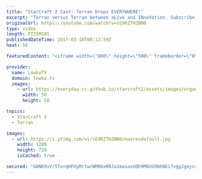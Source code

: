 ```yaml
---
title: "StarCraft 2 Cast: Terran Drops EVERYWHERE!"
excerpt: "Terran versus Terran between aLive and INnoVation. Subscribe for more videos: http://lowko.tv/youtube Proxy Barracks vs Proxy Barracks: https://goo.gl/Xy5WW8  Terran versus Terran is a very difficult match-up. Being able to harass at several locations at once is incredibly difficult. In this match, aLive's"
originalUrl: https://youtube.com/watch?v=sE9RZTHZNN0
type: video
length: PT25M10S
publishedDateTime: 2017-03-10T08:12:59Z
heat: 50

featuredContent: "<iframe width=\"800\" height=\"500\" frameborder=\"0\" src=\"https://www.youtube.com/embed/sE9RZTHZNN0\" allow=\"accelerometer; autoplay; encrypted-media; gyroscope; picture-in-picture\" allowfullscreen></iframe>"

provider:
  name: LowkoTV
  domain: lowko.tv
  images:
    - url: https://everyday-cc.github.io/starcraft2/assets/images/organizations/lowko.tv-50x50.jpg
      width: 50
      height: 50

topics:
  - StarCraft 2
  - Terran

images:
  - url: https://i.ytimg.com/vi/sE9RZTHZNN0/maxresdefault.jpg
    width: 1280
    height: 720
    isCached: true

secured: "G8NK9vY/5To+qHFUyMrtwrWM0OxRRJa1masoxUQh9M8XG9bhNEi7vggJgeycxhCaKBjQlUqyulgyNyRUiYkGCfxw80Q095FvRm4SlLEEGep/lwOW2WH99fc0uC7b80j37TwkyTzftJdR9LpIOqIVTsWr38CkIV02D1AKlXktmfxFfCaaJbLUQFOG/T9tW6ut6Ct4rPEB/dIr3gIOTjyALeORYS8HbSaNemQ6dzaHMln8+WXJrm94YbkhS7E1WV1/QkmA3NbPuzw33U5WpzkmC9z7JeRsrPz6C6nsb/OQgLbVdPNcA6dtIn2+DNq4fliDhOfly4IHZyYtaQqdUu/0YAqVv19JM5x1Ls4G/MARAdu9/SugcSRmwdP8VC5+QzwUDiI9DpwqLrocRIb23gzNJtDRIl3ferdPSwyGUtHXXOu16bpjdueW4exOBBh93MWo;Mmvom3xtY2TbpEibAABLMQ=="
---
```


